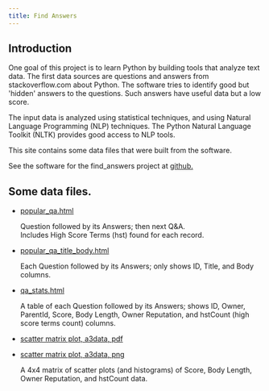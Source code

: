 ```yaml
---
title: Find Answers
---
```


## Introduction

One goal of this project is to learn Python by building tools
that analyze text data. The first data sources are questions and
answers from stackoverflow.com about Python. The software tries
to identify good but 'hidden' answers to the questions. Such
answers have useful data but a low score.

The input data is analyzed using statistical techniques,
and using Natural Language Programming (NLP) techniques.
The Python Natural Language Toolkit (NLTK)
provides good access to NLP tools.

This site contains some data files that were built
from the software.

See the software for the find_answers project at
[github.](https://github.com/clp/learn_python/tree/master/find_answers)

## Some data files.

* [popular_qa.html](popular_qa.html)

  Question followed by its Answers; then next Q&A.  
  Includes High Score Terms (hst)
  found for each record.


* [popular_qa_title_body.html](popular_qa_title_body.html)

  Each Question followed by its Answers; only shows ID, Title, and Body
  columns.

* [qa_stats.html](qa_stats.html)

  A table of each Question followed by its Answers;
  shows ID, Owner, ParentId,
  Score, Body Length, Owner Reputation, and hstCount
  (high score terms count) columns.

* [scatter matrix plot, a3data, pdf](scat_mat_plot_4x4_a3data.pdf)
* [scatter matrix plot, a3data, png](scat_mat_plot_4x4_a3data.png)

  A 4x4 matrix of scatter plots (and histograms) of
  Score, Body Length, Owner Reputation, and hstCount data.

